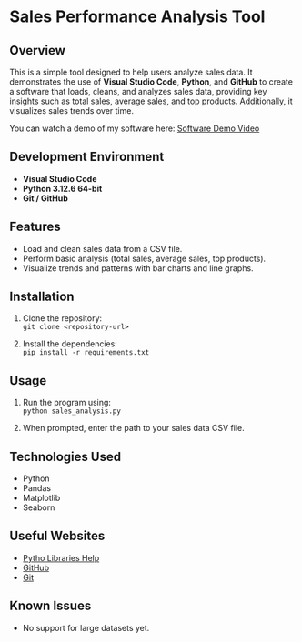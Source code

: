 # Sales Performance Analysis Tool

## Overview

This is a simple tool designed to help users analyze sales data. It demonstrates the use of **Visual Studio Code**, **Python**, and **GitHub** to create a software that loads, cleans, and analyzes sales data, providing key insights such as total sales, average sales, and top products. Additionally, it visualizes sales trends over time.

You can watch a demo of my software here: [Software Demo Video](https://youtu.be/6EQUQmNOEWw)

## Development Environment

- **Visual Studio Code**
- **Python 3.12.6 64-bit**
- **Git / GitHub**

## Features

- Load and clean sales data from a CSV file.
- Perform basic analysis (total sales, average sales, top products).
- Visualize trends and patterns with bar charts and line graphs.

## Installation

1. Clone the repository:  
   `git clone <repository-url>`

2. Install the dependencies:  
   `pip install -r requirements.txt`

## Usage

1. Run the program using:  
   `python sales_analysis.py`

2. When prompted, enter the path to your sales data CSV file.

## Technologies Used

- Python
- Pandas
- Matplotlib
- Seaborn

## Useful Websites

- [Pytho Libraries Help](https://www.geeksforgeeks.org/libraries-in-python/)
- [GitHub](https://github.com)
- [Git](https://git-scm.com/)

## Known Issues

- No support for large datasets yet.
